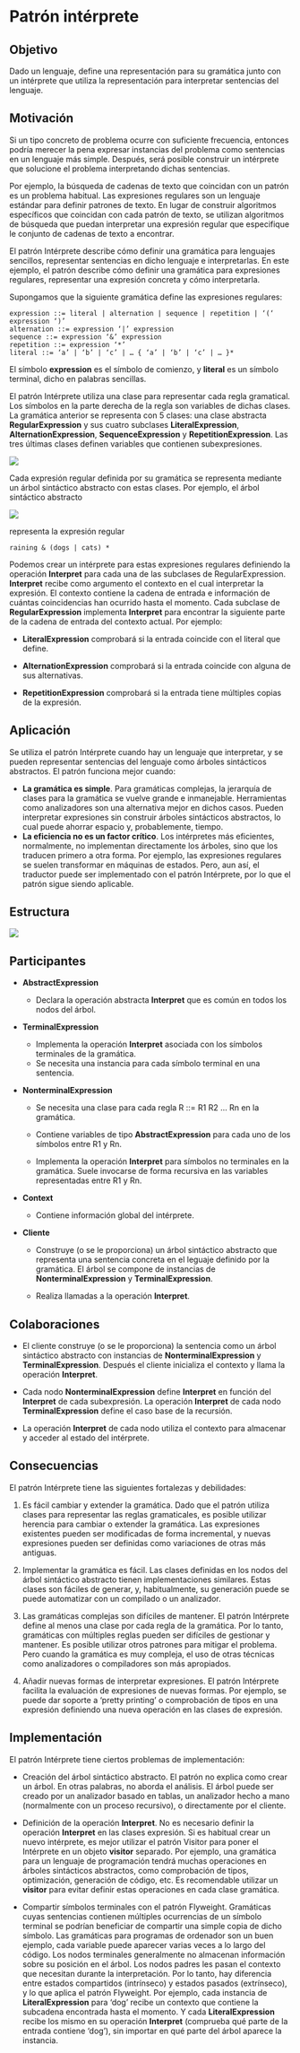 # Patrón intérprete

## Objetivo

Dado un lenguaje, define una representación para su gramática junto con un intérprete que utiliza la representación para interpretar sentencias del lenguaje.

## Motivación

Si un tipo concreto de problema ocurre con suficiente frecuencia, entonces podría merecer la pena expresar instancias del problema como sentencias en un lenguaje más simple. Después, será posible construir un intérprete que solucione el problema interpretando dichas sentencias.

Por ejemplo, la búsqueda de cadenas de texto que coincidan con un patrón es un problema habitual. Las expresiones regulares son un lenguaje estándar para definir patrones de texto. En lugar de construir algoritmos específicos que coincidan con cada patrón de texto, se utilizan algoritmos de búsqueda que puedan interpretar una expresión regular que especifique le conjunto de cadenas de texto a encontrar.

El patrón Intérprete describe cómo definir una gramática para lenguajes sencillos, representar sentencias en dicho lenguaje e interpretarlas. En este ejemplo, el patrón describe cómo definir una gramática para expresiones regulares, representar una expresión concreta y cómo interpretarla.

Supongamos que la siguiente gramática define las expresiones regulares:

```
expression ::= literal | alternation | sequence | repetition | ‘(‘ expression ‘)’
alternation ::= expression ‘|’ expression
sequence ::= expression ‘&’ expression
repetition ::= expression ‘*’
literal ::= ‘a’ | ‘b’ | ‘c’ | … { ‘a’ | ‘b’ | ‘c’ | … }*
```

El símbolo **expression** es el símbolo de comienzo, y **literal** es un símbolo terminal, dicho en palabras sencillas.

El patrón Intérprete utiliza una clase para representar cada regla gramatical. Los símbolos en la parte derecha de la regla son variables de dichas clases. La gramática anterior se representa con 5 clases: una clase abstracta **RegularExpression** y sus cuatro subclases **LiteralExpression**, **AlternationExpression**, **SequenceExpression** y **RepetitionExpression**. Las tres últimas clases definen variables que contienen subexpresiones.

![](./resources/patron-interprete-1.png)

Cada expresión regular definida por su gramática se representa mediante un árbol sintáctico abstracto con estas clases. Por ejemplo, el árbol sintáctico abstracto

![](./resources/patron-interprete-2.png)

representa la expresión regular

```
raining & (dogs | cats) *
```

Podemos crear un intérprete para estas expresiones regulares definiendo la operación **Interpret** para cada una de las subclases de RegularExpression. **Interpret** recibe como argumento el contexto en el cual interpretar la expresión. El contexto contiene la cadena de entrada e información de cuántas coincidencias han ocurrido hasta el momento. Cada subclase de **RegularExpression** implementa **Interpret** para encontrar la siguiente parte de la cadena de entrada del contexto actual. Por ejemplo:

* **LiteralExpression** comprobará si la entrada coincide con el literal que define.

* **AlternationExpression** comprobará si la entrada coincide con alguna de sus alternativas.

* **RepetitionExpression** comprobará si la entrada tiene múltiples copias de la expresión.

## Aplicación

Se utiliza el patrón Intérprete cuando hay un lenguaje que interpretar, y se pueden representar sentencias del lenguaje como árboles sintácticos abstractos. El patrón funciona mejor cuando:

* **La gramática es simple**. Para gramáticas complejas, la jerarquía de clases para la gramática se vuelve grande e inmanejable. Herramientas como analizadores son una alternativa mejor en dichos casos. Pueden interpretar expresiones sin construir árboles sintácticos abstractos, lo cual puede ahorrar espacio y, probablemente, tiempo.
* **La eficiencia no es un factor crítico**. Los intérpretes más eficientes, normalmente, no implementan directamente los árboles, sino que los traducen primero a otra forma. Por ejemplo, las expresiones regulares se suelen transformar en máquinas de estados. Pero, aun así, el traductor puede ser implementado con el patrón Intérprete, por lo que el patrón sigue siendo aplicable.

## Estructura

![](./resources/patron-interprete-3.png)

## Participantes

* **AbstractExpression**
  * Declara la operación abstracta **Interpret** que es común en todos los nodos del árbol.

* **TerminalExpression**
  * Implementa la operación **Interpret** asociada con los símbolos terminales de la gramática.
  * Se necesita una instancia para cada símbolo terminal en una sentencia.

* **NonterminalExpression**

  * Se necesita una clase para cada regla R ::= R1 R2 … Rn en la gramática.

  * Contiene variables de tipo **AbstractExpression** para cada uno de los símbolos entre R1 y Rn.
  * Implementa la operación **Interpret** para símbolos no terminales en la gramática. Suele invocarse de forma recursiva en las variables representadas entre R1 y Rn.

* **Context**
  * Contiene información global del intérprete.

* **Cliente**

  * Construye (o se le proporciona) un árbol sintáctico abstracto que representa una sentencia concreta en el leguaje definido por la gramática. El árbol se compone de instancias de **NonterminalExpression** y **TerminalExpression**.

  * Realiza llamadas a la operación **Interpret**.

## Colaboraciones

* El cliente construye (o se le proporciona) la sentencia como un árbol sintáctico abstracto con instancias de **NonterminalExpression** y **TerminalExpression**. Después el cliente inicializa el contexto y llama la operación **Interpret**.

* Cada nodo **NonterminalExpression** define **Interpret** en función del **Interpret** de cada subexpresión. La operación **Interpret** de cada nodo **TerminalExpression** define el caso base de la recursión.

* La operación **Interpret** de cada nodo utiliza el contexto para almacenar y acceder al estado del intérprete.

## Consecuencias

El patrón Intérprete tiene las siguientes fortalezas y debilidades:

1. Es fácil cambiar y extender la gramática. Dado que el patrón utiliza clases para representar las reglas gramaticales, es posible utilizar herencia para cambiar o extender la gramática. Las expresiones existentes pueden ser modificadas de forma incremental, y nuevas expresiones pueden ser definidas como variaciones de otras más antiguas.

2. Implementar la gramática es fácil. Las clases definidas en los nodos del árbol sintáctico abstracto tienen implementaciones similares. Estas clases son fáciles de generar, y, habitualmente, su generación puede se puede automatizar con un compilado o un analizador.

3. Las gramáticas complejas son difíciles de mantener. El patrón Intérprete define al menos una clase por cada regla de la gramática. Por lo tanto, gramáticas con múltiples reglas pueden ser difíciles de gestionar y mantener. Es posible utilizar otros patrones para mitigar el problema. Pero cuando la gramática es muy compleja, el uso de otras técnicas como analizadores o compiladores son más apropiados.

4. Añadir nuevas formas de interpretar expresiones. El patrón Intérprete facilita la evaluación de expresiones de nuevas formas. Por ejemplo, se puede dar soporte a ‘pretty printing’ o comprobación de tipos en una expresión definiendo una nueva operación en las clases de expresión.

## Implementación

El patrón Intérprete tiene ciertos problemas de implementación:

* Creación del árbol sintáctico abstracto. El patrón no explica como crear un árbol. En otras palabras, no aborda el análisis. El árbol puede ser creado por un analizador basado en tablas, un analizador hecho a mano (normalmente con un proceso recursivo), o directamente por el cliente.

* Definición de la operación **Interpret**. No es necesario definir la operación **Interpret** en las clases expresión. Si es habitual crear un nuevo intérprete, es mejor utilizar el patrón Visitor para poner el Intérprete en un objeto **visitor** separado. Por ejemplo, una gramática para un lenguaje de programación tendrá muchas operaciones en árboles sintácticos abstractos, como comprobación de tipos, optimización, generación de código, etc. Es recomendable utilizar un **visitor** para evitar definir estas operaciones en cada clase gramática.

* Compartir símbolos terminales con el patrón Flyweight. Gramáticas cuyas sentencias contienen múltiples ocurrencias de un símbolo terminal se podrían beneficiar de compartir una simple copia de dicho símbolo. Las gramáticas para programas de ordenador son un buen ejemplo, cada variable puede aparecer varias veces a lo largo del código. 
   Los nodos terminales generalmente no almacenan información sobre su posición en el árbol. Los nodos padres les pasan el contexto que necesitan durante la interpretación. Por lo tanto, hay diferencia entre estados compartidos (intrínseco) y estados pasados (extrínseco), y lo que aplica el patrón Flyweight. Por ejemplo, cada instancia de **LiteralExpression** para ‘dog’ recibe un contexto que contiene la subcadena encontrada hasta el momento. Y cada **LiteralExpression** recibe los mismo en su operación **Interpret** (comprueba qué parte de la entrada contiene ‘dog’), sin importar en qué parte del árbol aparece la instancia.